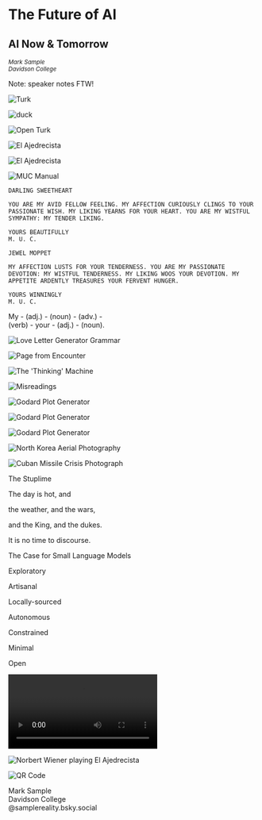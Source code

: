 # The Future of AI
## AI Now & Tomorrow

<small>*Mark Sample*  
*Davidson College*</small>

Note: speaker notes FTW!



![Turk](assets/turk1.jpg)
<!-- .element: class="r-stretch" -->
<!-- Copper Engraving from *Briefe über den Schachspieler des Hrn. von Kempelen (1783)* -->



![duck](assets/duck.jpg)
<!-- .element: class="r-stretch" -->



![Open Turk](assets/turk2.jpg)
<!-- .element: class="r-stretch" -->



![El Ajedrecista](assets/ajedrecista1.jpg)
<!-- .element: class="r-stretch" -->



![El Ajedrecista](assets/ajedrecista2.jpg)
<!-- .element: class="r-stretch" -->



![MUC Manual](assets/muc.jpg)
<!-- .element: class="r-stretch" -->



```DARLING SWEETHEART```  

```YOU ARE MY AVID FELLOW FEELING. MY AFFECTION CURIOUSLY CLINGS TO YOUR PASSIONATE WISH. MY LIKING YEARNS FOR YOUR HEART. YOU ARE MY WISTFUL SYMPATHY: MY TENDER LIKING.``` 

```YOURS BEAUTIFULLY```  
```M. U. C.```
<!-- .slide: style="text-align: left" -->



```JEWEL MOPPET```

```MY AFFECTION LUSTS FOR YOUR TENDERNESS. YOU ARE MY PASSIONATE DEVOTION: MY WISTFUL TENDERNESS. MY LIKING WOOS YOUR DEVOTION. MY APPETITE ARDENTLY TREASURES YOUR FERVENT HUNGER.``` 

```YOURS WINNINGLY```  
```M. U. C.```
<!-- .slide: style="text-align: left" -->



My - (adj.) - (noun) - (adv.) -  
(verb) - your - (adj.) - (noun).
<!-- .element: class="r-fit-text" -->



![Love Letter Generator Grammar](assets/strachey.jpg)
<!-- .element: class="r-stretch" -->



![Page from Encounter](assets/encounter.png)
<!-- .element: class="r-stretch" -->



![The 'Thinking' Machine](assets/thinkingmachine.png)
<!-- .element: class="r-stretch" -->



<section data-background-iframe="assets/Masterman - Use of Computers.pdf"
          data-background-interactive>
</section>



![Misreadings](assets/misreading.jpg)
<!-- .element: class="r-stretch" -->



![Godard Plot Generator](assets/godard1.jpg)
<!-- .element: class="r-stretch" -->



![Godard Plot Generator](assets/godard2.jpg)
<!-- .element: class="r-stretch" -->



![Godard Plot Generator](assets/godard3.jpg)
<!-- .element: class="r-stretch" -->



<section data-background-iframe="https://dearprofessor.glitch.me/"
          data-background-interactive>
</section>



<section data-background-iframe="https://fugitivetexts.net/dreamlab/zach/epicGenerator/index.html"
          data-background-interactive>
</section>



<section data-background-iframe="https://fugitivetexts.net/quarantine/"
          data-background-interactive>
</section>



<section data-background-iframe="https://weirdsatellites.tumblr.com/"
          data-background-interactive>
</section>



![North Korea Aerial Photography](assets/korea.jpg)
<!-- .element: class="r-stretch" -->



![Cuban Missile Crisis Photograph](assets/cuba.png)
<!-- .element: class="r-stretch" -->



<section data-background-iframe="https://weirdsatellites.tumblr.com/"
          data-background-interactive>
</section>



<section data-background-iframe="assets/data.json"
          data-background-interactive
          data-background-color="white">
</section>



<section data-background-iframe="https://fugitivetexts.net/pandemicdreams/"
          data-background-interactive
          data-background-color="white">
</section>



<section data-background-iframe="https://fugitivetexts.net/pandemicdreams/assets/js/grammar.txt"
          data-background-interactive
        data-background-color="white">
</section>



The Stuplime
<!-- .element: class="r-fit-text" -->



<section data-background-iframe="https://fugitivetexts.net/pandemicdreams/"
          data-background-interactive
          data-background-color="white">
</section>



The day is hot, and  <!-- .element: class="r-fit-text" --> 


the weather, and the wars,  <!-- .element: class="r-fit-text" --> 


and the King, and the dukes.  <!-- .element: class="r-fit-text" --> 


It is no time to discourse.<!-- .element: class="r-fit-text" --> 



<section data-background-iframe="https://samplereality.github.io/no-time-to-discourse/"
          data-background-interactive>
</section>



<section data-background-iframe="https://samplereality.github.io/no-time-to-discourse/assets/js/grammar.js"
        data-background-interactive
        data-background-color="white">
</section>



The Case for Small Language Models <!-- .element: class="r-fit-text" -->


Exploratory <!-- .element: class="r-fit-text" -->


Artisanal <!-- .element: class="r-fit-text" -->


Locally-sourced <!-- .element: class="r-fit-text" -->


Autonomous <!-- .element: class="r-fit-text" -->


Constrained <!-- .element: class="r-fit-text" -->


Minimal <!-- .element: class="r-fit-text" -->


Open <!-- .element: class="r-fit-text" -->



<video src="assets/chess.mp4" controls></video>



![Norbert Wiener playing El Ajedrecista](assets/wiener.jpg)
<!-- .element: class="r-stretch" -->



![QR Code](assets/linktree_qr.jpg)
<!-- .element: class="r-stretch" -->

<smaller>Mark Sample  
Davidson College  
@samplereality.bsky.social</smaller>